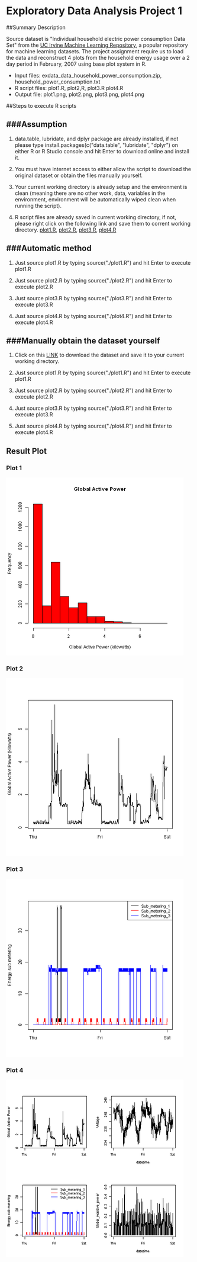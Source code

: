 Exploratory Data Analysis Project 1
===================================
##Summary Description

Source dataset is "Individual household electric power consumption Data Set" from the 
<a href="http://archive.ics.uci.edu/ml/">UC Irvine Machine
Learning Repository</a>, a popular repository for machine learning
datasets.  The project assignment require us to load the data and reconstruct 4 plots from
the household energy usage over a 2 day period in February, 2007 using base plot system
in R.

* Input files: exdata_data_household_power_consumption.zip, household_power_consumption.txt
* R script files: plot1.R, plot2,R, plot3.R plot4.R
* Output file: plot1.png, plot2.png, plot3.png, plot4.png


##Steps to execute R scripts

###Assumption
-------------
1. data.table, lubridate, and dplyr package are already installed, if not please type 
install.packages(c("data.table", "lubridate", "dplyr") on either R or R Studio console 
and hit Enter to download online and install it.

2. You must have internet access to either allow the script to download the original 
dataset or obtain the files manually yourself.

3. Your current working directory is already setup and the environment is clean 
(meaning there are no other work, data, variables in the environment, environment will 
be automatically wiped clean when running the script).

4. R script files are already saved in current working directory, if not, please right 
click on the following link and save them to corrent working directory.
[plot1.R](https://raw.githubusercontent.com/courseramchen2k2/ExData_Plotting1/master/plot1.R), 
[plot2.R](https://raw.githubusercontent.com/courseramchen2k2/ExData_Plotting1/master/plot2.R), 
[plot3.R](https://raw.githubusercontent.com/courseramchen2k2/ExData_Plotting1/master/plot3.R), 
[plot4.R](https://raw.githubusercontent.com/courseramchen2k2/ExData_Plotting1/master/plot4.R) 

###Automatic method
-------------------
1. Just source plot1.R by typing source("./plot1.R") and hit Enter to execute plot1.R

2. Just source plot2.R by typing source("./plot2.R") and hit Enter to execute plot2.R

3. Just source plot3.R by typing source("./plot3.R") and hit Enter to execute plot3.R

4. Just source plot4.R by typing source("./plot4.R") and hit Enter to execute plot4.R

###Manually obtain the dataset yourself
---------------------------------------
1. Click on this [LINK](https://d396qusza40orc.cloudfront.net/exdata%2Fdata%2Fhousehold_power_consumption.zip) 
to download the dataset and save it to your current working directory.

2. Just source plot1.R by typing source("./plot1.R") and hit Enter to execute plot1.R

3. Just source plot2.R by typing source("./plot2.R") and hit Enter to execute plot2.R

4. Just source plot3.R by typing source("./plot3.R") and hit Enter to execute plot3.R

5. Just source plot4.R by typing source("./plot4.R") and hit Enter to execute plot4.R


## Result Plot 
### Plot 1

![plot of plot1](./plot1.png) 

### Plot 2

![plot of plot2](./plot2.png) 

### Plot 3

![plot of plot3](./plot3.png) 

### Plot 4

![plot of plot4](./plot4.png) 

